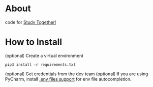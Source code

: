 # About
code for [Study Together!](https://discord.me/studytogether)

# How to Install
(optional) Create a virtual environment

`pip3 install -r requirements.txt`

(optional) Get credentials from the dev team
(optional) If you are using PyCharm, install [.env files support](https://plugins.jetbrains.com/plugin/9525--env-files-support) for env file autocompletion.
